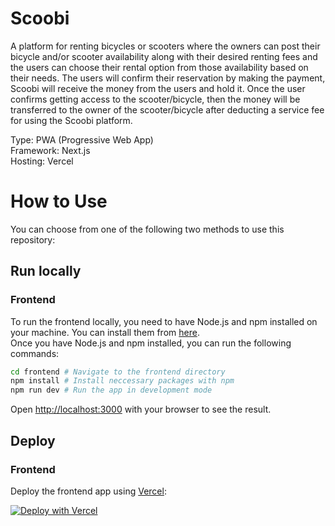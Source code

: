 # Scoobi

A platform for renting bicycles or scooters where the owners can post their bicycle and/or scooter availability along with their desired renting fees and the users can choose their rental option from those availability based on their needs. The users will confirm their reservation by making the payment, Scoobi will receive the money from the users and hold it. Once the user confirms getting access to the scooter/bicycle, then the money will be transferred to the owner of the scooter/bicycle after deducting a service fee for using the Scoobi platform.

Type: PWA (Progressive Web App)  
Framework: Next.js  
Hosting: Vercel

# How to Use

You can choose from one of the following two methods to use this repository:

## Run locally

### Frontend

To run the frontend locally, you need to have Node.js and npm installed on your machine. You can install them from [here](https://nodejs.org/en/download/).  
Once you have Node.js and npm installed, you can run the following commands:

```bash
cd frontend # Navigate to the frontend directory
npm install # Install neccessary packages with npm
npm run dev # Run the app in development mode
```

Open [http://localhost:3000](http://localhost:3000) with your browser to see the result.

## Deploy

### Frontend

Deploy the frontend app using [Vercel](https://vercel.com?utm_source=github&utm_medium=readme&utm_campaign=vercel-examples):

[![Deploy with Vercel](https://vercel.com/button)](https://vercel.com/new/clone?repository-url=https%3A%2F%2Fgithub.com%2FOOFy-OOF%2Fscoobi%2Ftree%2Fmain%2Ffrontend)
